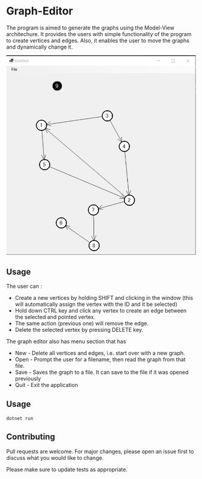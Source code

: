 # Graph-Editor

The program is aimed to generate the graphs using the Model-View architechure.
It provides the users with simple functionality of the program to create vertices
and edges. Also, it enables the user to move the graphs and dynamically change it.

![Alt text](graph.jpg?raw=true "Optional Title")

## Usage

The user can :

- Create a new vertices by holding SHIFT and clicking in the window (this will 
automatically assign the vertex with the ID and it be selected)
- Hold down CTRL key and click any vertex to create an edge between the selected 
and pointed vertex.
- The same action (previous one) will remove the edge.
- Delete the selected vertex by pressing DELETE key.

The graph editor also has menu section that has

- New -  Delete all vertices and edges, i.e. start over with a new graph.
- Open - Prompt the user for a filename, then read the graph from that file.
- Save - Saves the graph to a file. It can save to the file if it was opened 
previously
- Quit - Exit the application

## Usage

```
dotnet run
```

## Contributing

Pull requests are welcome. For major changes, please open an issue first to discuss what you would like to change.

Please make sure to update tests as appropriate.
